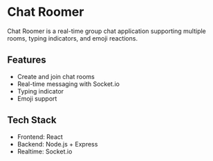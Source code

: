 # Chat Roomer

Chat Roomer is a real-time group chat application supporting multiple rooms, typing indicators, and emoji reactions.

## Features
- Create and join chat rooms
- Real-time messaging with Socket.io
- Typing indicator
- Emoji support

## Tech Stack
- Frontend: React
- Backend: Node.js + Express
- Realtime: Socket.io
